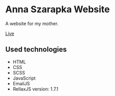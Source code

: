 # Anna Szarapka Website
A website for my mother.

[Live](https://pedzel10.github.io/annaSzarapkaWebsite/)


## Used technologies
* HTML
* CSS
* SCSS
* JavaScript
* EmailJS
* RellaxJS version: 1.7.1
